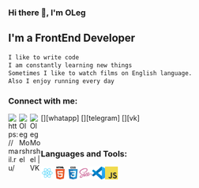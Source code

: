### Hi there 👋, I'm OLeg

## I'm a FrontEnd Developer
```
I like to write code
I am constantly learning new things
Sometimes I like to watch films on English language.
Also I enjoy running every day
``` 
### Connect with me:

[<img align="left" alt="https://mail.ru/" width="22px" src="https://encrypted-tbn0.gstatic.com/images?q=tbn:ANd9GcSTQHlsSs4OQ8ixpvZoGsv6FUk5bNW1CfpSotH2wqzgfJTS_CYqFdtD1CsSJ2P22bGBc_s&usqp=CAU" />][whatapp]
[<img align="left" alt="OlegMorshel" width="22px" src="https://w7.pngwing.com/pngs/309/9/png-transparent-telegram-computer-icons-messaging-apps-others-miscellaneous-angle-triangle.png" />][telegram]
[<img align="left" alt="OlegMorshel | VK" width="22px" src="https://cdn.jsdelivr.net/npm/simple-icons@v3/icons/vk.svg" />][vk]

<br />

### Languages and Tools:

<img align="left" alt="React" width="26px" src="https://raw.githubusercontent.com/github/explore/80688e429a7d4ef2fca1e82350fe8e3517d3494d/topics/react/react.png" />
<img align="left" alt="HTML5" width="26px" src="https://raw.githubusercontent.com/github/explore/80688e429a7d4ef2fca1e82350fe8e3517d3494d/topics/html/html.png" />
<img align="left" alt="CSS3" width="26px" src="https://raw.githubusercontent.com/github/explore/80688e429a7d4ef2fca1e82350fe8e3517d3494d/topics/css/css.png" />
<img align="left" alt="Sass" width="26px" src="https://raw.githubusercontent.com/github/explore/80688e429a7d4ef2fca1e82350fe8e3517d3494d/topics/sass/sass.png" />
<img align="left" alt="Visual Studio Code" width="26px" src="https://raw.githubusercontent.com/github/explore/80688e429a7d4ef2fca1e82350fe8e3517d3494d/topics/visual-studio-code/visual-studio-code.png" />
<img align="left" alt="JavaScript" width="26px" src="https://raw.githubusercontent.com/github/explore/80688e429a7d4ef2fca1e82350fe8e3517d3494d/topics/javascript/javascript.png" />

